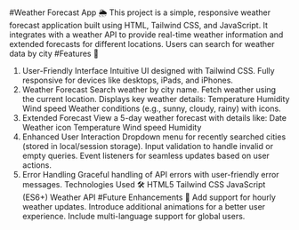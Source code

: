 #Weather Forecast App 🌦️
This project is a simple, responsive weather forecast application built using HTML, Tailwind CSS, and JavaScript. It integrates with a weather API to provide real-time weather information and extended forecasts for different locations. Users can search for weather data by city
#Features 🌟
1. User-Friendly Interface
Intuitive UI designed with Tailwind CSS.
Fully responsive for devices like desktops, iPads, and iPhones.
2. Weather Forecast
Search weather by city name.
Fetch weather using the current location.
Displays key weather details:
Temperature
Humidity
Wind speed
Weather conditions (e.g., sunny, cloudy, rainy) with icons.
3. Extended Forecast
View a 5-day weather forecast with details like:
Date
Weather icon
Temperature
Wind speed
Humidity
4. Enhanced User Interaction
Dropdown menu for recently searched cities (stored in local/session storage).
Input validation to handle invalid or empty queries.
Event listeners for seamless updates based on user actions.
5. Error Handling
Graceful handling of API errors with user-friendly error messages.
Technologies Used 🛠️
HTML5
Tailwind CSS
JavaScript (ES6+)
Weather API
#Future Enhancements 🚀
Add support for hourly weather updates.
Introduce additional animations for a better user experience.
Include multi-language support for global users.
